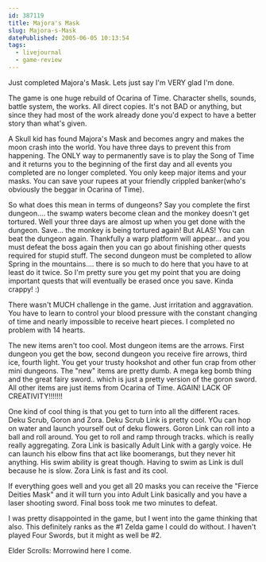 ```yaml
---
id: 387119
title: Majora's Mask
slug: Majora-s-Mask
datePublished: 2005-06-05 10:13:54
tags:
  - livejournal
  - game-review
---
```


Just completed Majora's Mask. Lets just say I'm VERY glad I'm done.

The game is one huge rebuild of Ocarina of Time. Character shells, sounds, battle system, the works. All direct copies. It's not BAD or anything, but since they had most of the work already done you'd expect to have a better story than what's given.

A Skull kid has found Majora's Mask and becomes angry and makes the moon crash into the world. You have three days to prevent this from happening. The ONLY way to permanently save is to play the Song of Time and it returns you to the beginning of the first day and all events you completed are no longer completed. You only keep major items and your masks. You can save your rupees at your friendly crippled banker(who's obviously the beggar in Ocarina of Time).

So what does this mean in terms of dungeons? Say you complete the first dungeon.... the swamp waters become clean and the monkey doesn't get tortured. Well  your three days are almost up when you get done with the dungeon. Save... the monkey is being tortured again! But ALAS! You can beat the dungeon again. Thankfully a warp platform will appear... and you must defeat the boss again then you can go about finishing other quests required for stupid stuff. The second dungeon must be completed to allow Spring in the mountains.... there is so much to do here that you have to at least do it twice. So I'm pretty sure you get my point that you are doing important quests that will eventually be erased once you save. Kinda crappy! :)

There wasn't MUCH challenge in the game. Just irritation and aggravation. You have to learn to control your blood pressure with the constant changing of time and nearly impossible to receive heart pieces. I completed no problem with 14 hearts.

The new items aren't too cool. Most dungeon items are the arrows. First dungeon you get the bow, second dungeon you receive fire arrows, third ice, fourth light. You get your trusty hookshot and other fun crap from other mini dungeons. The "new" items are pretty dumb. A mega keg bomb thing and the great fairy sword.. which is just a pretty version of the goron sword. All other items are just items from Ocarina of Time. AGAIN! LACK OF CREATIVITY!!!!!!!

One kind of cool thing is that you get to turn into all the different races. Deku Scrub, Goron and Zora.
Deku Scrub Link is pretty cool. YOu can hop on water and launch yourself out of deku flowers.
Goron Link can roll into a ball and roll around. You get to roll and ramp through tracks. which is really really aggregating.
Zora Link is basically Adult Link with a gargly voice. He can launch his elbow fins that act like boomerangs, but they never hit anything. His swim ability is great though. Having to swim as Link is dull because he is slow. Zora Link is fast and its cool.

If everything goes well and you get all 20 masks you can receive the "Fierce Deities Mask" and it will turn you into Adult Link basically and you have a laser shooting sword. Final boss took me two minutes to defeat.

I was pretty disappointed in the game, but I went into the game thinking that also. This definitely ranks as the #1 Zelda game I could do without. I haven't played Four Swords, but it might as well be #2.

Elder Scrolls: Morrowind here I come.
